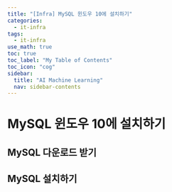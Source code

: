 ```yaml
---
title: "[Infra] MySQL 윈도우 10에 설치하기" 
categories:
  - it-infra
tags:
  - it-infra
use_math: true
toc: true
toc_label: "My Table of Contents"
toc_icon: "cog"
sidebar:
  title: "AI Machine Learning"
  nav: sidebar-contents
---
```


# MySQL 윈도우 10에 설치하기

## MySQL 다운로드 받기



## MySQL 설치하기 

